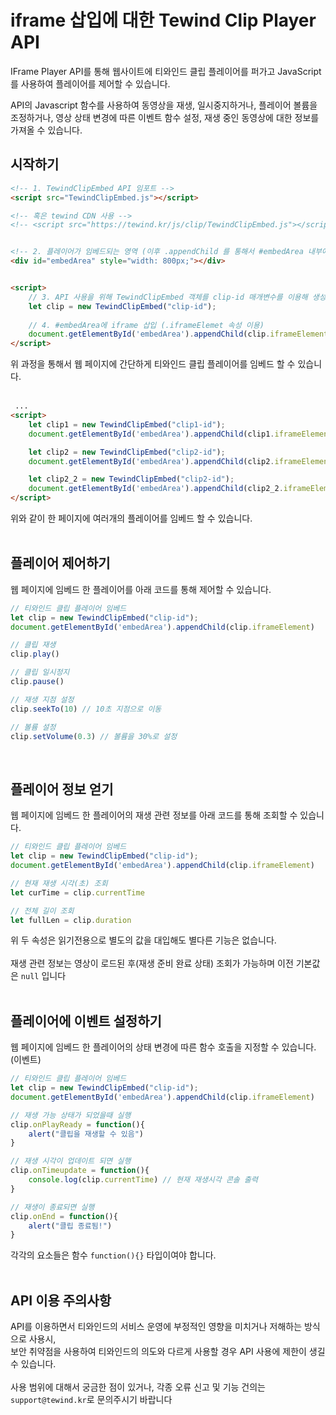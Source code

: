 # iframe 삽입에 대한 Tewind Clip Player API

IFrame Player API를 통해 웹사이트에 티와인드 클립 플레이어를 퍼가고 JavaScript를 사용하여 플레이어를 제어할 수 있습니다.<br>

API의 Javascript 함수를 사용하여 동영상을 재생, 일시중지하거나, 플레이어 볼륨을 조정하거나, 영상 상태 변경에 따른 이벤트 함수 설정, 재생 중인 동영상에 대한 정보를 가져올 수 있습니다.<br>


## 시작하기

```html
<!-- 1. TewindClipEmbed API 임포트 -->
<script src="TewindClipEmbed.js"></script>

<!-- 혹은 tewind CDN 사용 -->
<!-- <script src="https://tewind.kr/js/clip/TewindClipEmbed.js"></script> -->


<!-- 2. 플레이어가 임베드되는 영역 (이후 .appendChild 를 통해서 #embedArea 내부에 iframe 삽입) -->
<div id="embedArea" style="width: 800px;"></div>


<script>
    // 3. API 사용을 위해 TewindClipEmbed 객체를 clip-id 매개변수를 이용해 생성
    let clip = new TewindClipEmbed("clip-id");
    
    // 4. #embedArea에 iframe 삽입 (.iframeElemet 속성 이용)
    document.getElementById('embedArea').appendChild(clip.iframeElement)
</script>
```
위 과정을 통해서 웹 페이지에 간단하게 티와인드 클립 플레이어를 임베드 할 수 있습니다.<br>
<br>

```html
 ...
<script>
    let clip1 = new TewindClipEmbed("clip1-id");
    document.getElementById('embedArea').appendChild(clip1.iframeElement)

    let clip2 = new TewindClipEmbed("clip2-id");
    document.getElementById('embedArea').appendChild(clip2.iframeElement)

    let clip2_2 = new TewindClipEmbed("clip2-id");
    document.getElementById('embedArea').appendChild(clip2_2.iframeElement)
</script>
```
위와 같이 한 페이지에 여러개의 플레이어를 임베드 할 수 있습니다.<br>
<br>


## 플레이어 제어하기
웹 페이지에 임베드 한 플레이어를 아래 코드를 통해 제어할 수 있습니다.<br>
```javascript
// 티와인드 클립 플레이어 임베드
let clip = new TewindClipEmbed("clip-id");
document.getElementById('embedArea').appendChild(clip.iframeElement)

// 클립 재생
clip.play()

// 클립 일시정지
clip.pause()

// 재생 지점 설정
clip.seekTo(10) // 10초 지점으로 이동

// 볼륨 설정
clip.setVolume(0.3) // 볼륨을 30%로 설정
```
<br>

## 플레이어 정보 얻기
웹 페이지에 임베드 한 플레이어의 재생 관련 정보를 아래 코드를 통해 조회할 수 있습니다.<br>
```javascript
// 티와인드 클립 플레이어 임베드
let clip = new TewindClipEmbed("clip-id");
document.getElementById('embedArea').appendChild(clip.iframeElement)

// 현재 재생 시각(초) 조회
let curTime = clip.currentTime

// 전체 길이 조회
let fullLen = clip.duration
```
위 두 속성은 읽기전용으로 별도의 값을 대입해도 별다른 기능은 없습니다.<br>
<br>
재생 관련 정보는 영상이 로드된 후(재생 준비 완료 상태) 조회가 가능하며 이전 기본값은 `null` 입니다
<br>
<br>

## 플레이어에 이벤트 설정하기
웹 페이지에 임베드 한 플레이어의 상태 변경에 따른 함수 호출을 지정할 수 있습니다.(이벤트)<br>
```javascript
// 티와인드 클립 플레이어 임베드
let clip = new TewindClipEmbed("clip-id");
document.getElementById('embedArea').appendChild(clip.iframeElement)

// 재생 가능 상태가 되었을때 실행
clip.onPlayReady = function(){
    alert("클립을 재생할 수 있음")
}

// 재생 시각이 업데이트 되면 실행
clip.onTimeupdate = function(){
    console.log(clip.currentTime) // 현재 재생시각 콘솔 출력
}

// 재생이 종료되면 실행
clip.onEnd = function(){
    alert("클립 종료됨!")
}
```
각각의 요소들은 함수 `function(){}` 타입이여야 합니다.<br>
<br>

## API 이용 주의사항
API를 이용하면서 티와인드의 서비스 운영에 부정적인 영향을 미치거나 저해하는 방식으로 사용시,<br>
보안 취약점을 사용하여 티와인드의 의도와 다르게 사용할 경우 API 사용에 제한이 생길 수 있습니다.<br>
<br>
사용 범위에 대해서 궁금한 점이 있거나, 각종 오류 신고 및 기능 건의는 `support@tewind.kr`로 문의주시기 바랍니다